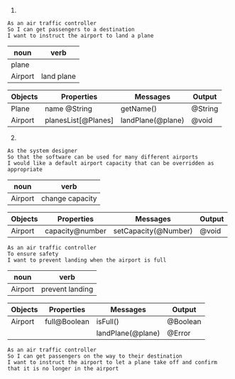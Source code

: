 1)
```
As an air traffic controller
So I can get passengers to a destination
I want to instruct the airport to land a plane
```
| noun    | verb        |
| -----   | ----------- |
| plane   |             |
| Airport | land plane  |


| Objects | Properties          | Messages          | Output   |
| ------- | ---------------     | ----------------- | -------- |
| Plane   | name @String        | getName()         | @String  |
| Airport | planesList[@Planes] | landPlane(@plane) | @void    |

2)

```
As the system designer
So that the software can be used for many different airports
I would like a default airport capacity that can be overridden as appropriate
```


| noun    | verb            |
| -----   | -----------     |
| Airport | change capacity |


| Objects | Properties          | Messages              | Output   |
| ------- | ---------------     | -----------------     | -------- |
| Airport | capacity@number     | setCapacity(@Number)    | @void  |

```
As an air traffic controller
To ensure safety
I want to prevent landing when the airport is full
```

| noun    | verb            |
| -----   | -----------     |
| Airport | prevent landing |

| Objects | Properties          | Messages              | Output   |
| ------- | ---------------     | -----------------     | -------- |
| Airport | full@Boolean        | isFull()              | @Boolean |
|         |                     | landPlane(@plane)     | @Error   |

```
As an air traffic controller
So I can get passengers on the way to their destination
I want to instruct the airport to let a plane take off and confirm that it is no longer in the airport
```

